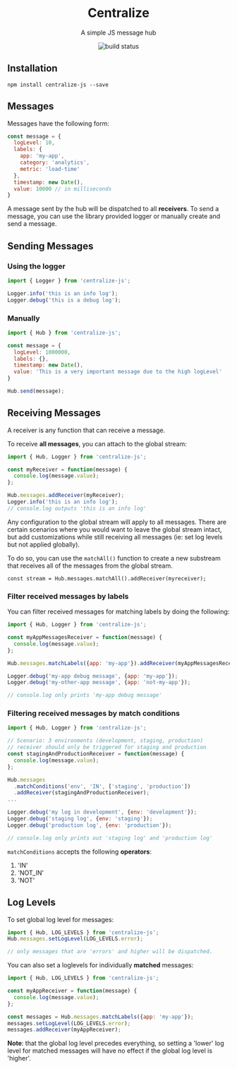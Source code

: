 <h1 align="center">Centralize</h1>
<p align="center">
  A simple JS message hub
</p>
<p align="center">
  <img src="https://api.travis-ci.org/davinche/centralize.svg?branch=master" alt="build status"/>
</p>

## Installation

`npm install centralize-js --save`

## Messages

Messages have the following form:

```javascript
const message = {
  logLevel: 10,
  labels: {
    app: 'my-app',
    category: 'analytics',
    metric: 'load-time'
  },
  timestamp: new Date(),
  value: 10000 // in milliseconds
}
```

A message sent by the hub will be dispatched to all **receivers**.
To send a message, you can use the library provided logger or manually create and
send a message.

## Sending Messages

### Using the logger

```javascript
import { Logger } from 'centralize-js';

Logger.info('this is an info log');
Logger.debug('this is a debug log');
```

### Manually

```javascript
import { Hub } from 'centralize-js';

const message = {
  logLevel: 1000000,
  labels: {},
  timestamp: new Date(),
  value: 'This is a very important message due to the high logLevel'
}

Hub.send(message);
```

## Receiving Messages

A receiver is any function that can receive a message.

To receive **all messages**, you can attach to the global stream:

```javascript
import { Hub, Logger } from 'centralize-js';

const myReceiver = function(message) {
  console.log(message.value);
};

Hub.messages.addReceiver(myReceiver);
Logger.info('this is an info log');
// console.log outputs 'this is an info log'
```

Any configuration to the global stream will apply to all messages. There are
certain scenarios where you would want to leave the global stream intact, but
add customizations while still receiving all messages (ie: set log levels but
not applied globally).

To do so, you can use the `matchAll()` function to create a new substream that
receives all of the messages from the global stream.
```
const stream = Hub.messages.matchAll().addReceiver(myreceiver);
```

### Filter received messages by labels

You can filter received messages for matching labels by doing the following:

```javascript
import { Hub, Logger } from 'centralize-js';

const myAppMessagesReceiver = function(message) {
  console.log(message.value);
};

Hub.messages.matchLabels({app: 'my-app'}).addReceiver(myAppMessagesReceiver);

Logger.debug('my-app debug message', {app: 'my-app'});
Logger.debug('my-other-app message', {app: 'not-my-app'});

// console.log only prints 'my-app debug message'
```

### Filtering received messages by match conditions

```javascript
import { Hub, Logger } from 'centralize-js';

// Scenario: 3 environments (development, staging, production)
// receiver should only be triggered for staging and production
const stagingAndProductionReceiver = function(message) {
  console.log(message.value);
};

Hub.messages
  .matchConditions('env', 'IN', ['staging', 'production'])
  .addReceiver(stagingAndProductionReceiver);
...

Logger.debug('my log in development', {env: 'development'});
Logger.debug('staging log', {env: 'staging'});
Logger.debug('production log', {env: 'production'});

// console.log only prints out 'staging log' and 'production log'
```
`matchConditions` accepts the following **operators**:
1. 'IN'
2. 'NOT_IN'
3. 'NOT'

## Log Levels

To set global log level for messages:

```javascript
import { Hub, LOG_LEVELS } from 'centralize-js';
Hub.messages.setLogLevel(LOG_LEVELS.error);

// only messages that are 'errors' and higher will be dispatched.
```

You can also set a loglevels for individually **matched** messages:

```javascript
import { Hub, LOG_LEVELS } from 'centralize-js';

const myAppReceiver = function(message) {
  console.log(message.value);
};

const messages = Hub.messages.matchLabels({app: 'my-app'});
messages.setLogLevel(LOG_LEVELS.error);
messages.addReceiver(myAppReceiver);
```

**Note**: that the global log level precedes everything, so setting a 'lower' log level for
matched messages will have no effect if the global log level is 'higher'.

